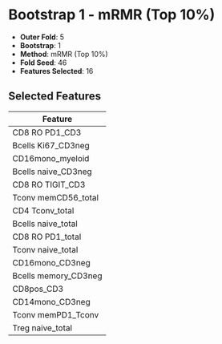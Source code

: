 # Bootstrap 1 - mRMR (Top 10%)

- **Outer Fold**: 5
- **Bootstrap**: 1
- **Method**: mRMR (Top 10%)
- **Fold Seed**: 46
- **Features Selected**: 16

## Selected Features

| Feature |
|---------|
| CD8 RO PD1_CD3 |
| Bcells Ki67_CD3neg |
| CD16mono_myeloid |
| Bcells naive_CD3neg |
| CD8 RO TIGIT_CD3 |
| Tconv memCD56_total |
| CD4 Tconv_total |
| Bcells naive_total |
| CD8 RO PD1_total |
| Tconv naive_total |
| CD16mono_CD3neg |
| Bcells memory_CD3neg |
| CD8pos_CD3 |
| CD14mono_CD3neg |
| Tconv memPD1_Tconv |
| Treg naive_total |
